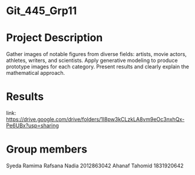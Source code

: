 # Git_445_Grp11
# Project Description

Gather images of notable figures from diverse fields: artists, movie actors, athletes, writers, and scientists. Apply generative modeling to produce prototype images for each category. Present results and clearly explain the mathematical approach.

# Results 
link: https://drive.google.com/drive/folders/1I8pw3kCLzkLA8vm9eOc3nxhQx-Pe6UBx?usp=sharing
# Group members 
 
Syeda Ramima Rafsana Nadia 2012863042
Ahanaf Tahomid 1831920642
